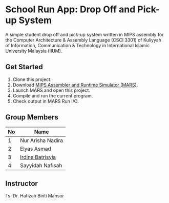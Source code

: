 # School Run App: Drop Off and Pick-up System
A simple student drop off and pick-up system written in MIPS assembly for the Computer Architecture &amp; Assembly Language (CSCI 3301) of Kuliyyah of Information, Communication &amp; Technology in International Islamic University Malaysia (IIUM).

## Get Started
1. Clone this project.
2. Download [MIPS Assembler and Runtime Simulator (MARS)](https://courses.missouristate.edu/kenvollmar/mars/).
3. Launch MARS and open this project.
4. Compile and run the current program.
5. Check output in MARS Run I/O.

## Group Members
| No | Name              |
|----|-------------------|
| 1  | Nur Arisha Nadira |
| 2  | Elyas Asmad       |
| 3  | [Irdina Batrisyia](@ird1natris)  |
| 4  | Sayyidah Nafisah  |

## Instructor
Ts. Dr. Hafizah Binti Mansor
